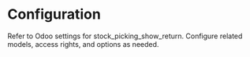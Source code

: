# Configuration

Refer to Odoo settings for stock_picking_show_return. Configure related models, access rights, and options as needed.
